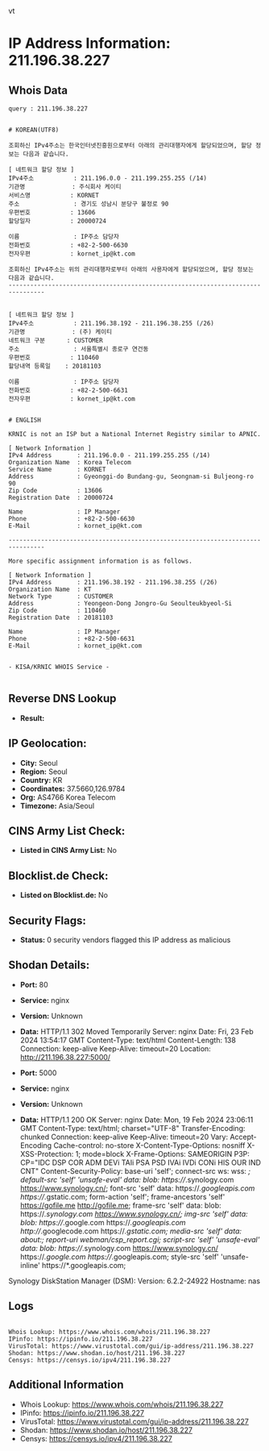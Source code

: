 vt
# IP Address Information: 211.196.38.227

## Whois Data
```
query : 211.196.38.227


# KOREAN(UTF8)

조회하신 IPv4주소는 한국인터넷진흥원으로부터 아래의 관리대행자에게 할당되었으며, 할당 정보는 다음과 같습니다.

[ 네트워크 할당 정보 ]
IPv4주소           : 211.196.0.0 - 211.199.255.255 (/14)
기관명             : 주식회사 케이티
서비스명           : KORNET
주소               : 경기도 성남시 분당구 불정로 90
우편번호           : 13606
할당일자           : 20000724

이름               : IP주소 담당자
전화번호           : +82-2-500-6630
전자우편           : kornet_ip@kt.com

조회하신 IPv4주소는 위의 관리대행자로부터 아래의 사용자에게 할당되었으며, 할당 정보는 다음과 같습니다.
--------------------------------------------------------------------------------


[ 네트워크 할당 정보 ]
IPv4주소           : 211.196.38.192 - 211.196.38.255 (/26)
기관명             : (주) 케이티
네트워크 구분      : CUSTOMER
주소               : 서울특별시 종로구 연건동
우편번호           : 110460
할당내역 등록일    : 20181103

이름               : IP주소 담당자
전화번호           : +82-2-500-6631
전자우편           : kornet_ip@kt.com


# ENGLISH

KRNIC is not an ISP but a National Internet Registry similar to APNIC.

[ Network Information ]
IPv4 Address       : 211.196.0.0 - 211.199.255.255 (/14)
Organization Name  : Korea Telecom
Service Name       : KORNET
Address            : Gyeonggi-do Bundang-gu, Seongnam-si Buljeong-ro 90
Zip Code           : 13606
Registration Date  : 20000724

Name               : IP Manager
Phone              : +82-2-500-6630
E-Mail             : kornet_ip@kt.com

--------------------------------------------------------------------------------

More specific assignment information is as follows.

[ Network Information ]
IPv4 Address       : 211.196.38.192 - 211.196.38.255 (/26)
Organization Name  : KT
Network Type       : CUSTOMER
Address            : Yeongeon-Dong Jongro-Gu Seoulteukbyeol-Si
Zip Code           : 110460
Registration Date  : 20181103

Name               : IP Manager
Phone              : +82-2-500-6631
E-Mail             : kornet_ip@kt.com


- KISA/KRNIC WHOIS Service -


```
## Reverse DNS Lookup
- **Result:** 

## IP Geolocation:
- **City:** Seoul
- **Region:** Seoul
- **Country:** KR
- **Coordinates:** 37.5660,126.9784
- **Org:** AS4766 Korea Telecom
- **Timezone:** Asia/Seoul

## CINS Army List Check:
- **Listed in CINS Army List:** 
No

## Blocklist.de Check:
- **Listed on Blocklist.de:** 
No

## Security Flags:
- **Status:** 0 security vendors flagged this IP address as malicious

## Shodan Details:
- **Port:** 80
- **Service:** nginx
- **Version:** Unknown
- **Data:** HTTP/1.1 302 Moved Temporarily
Server: nginx
Date: Fri, 23 Feb 2024 13:54:17 GMT
Content-Type: text/html
Content-Length: 138
Connection: keep-alive
Keep-Alive: timeout=20
Location: http://211.196.38.227:5000/



- **Port:** 5000
- **Service:** nginx
- **Version:** Unknown
- **Data:** HTTP/1.1 200 OK
Server: nginx
Date: Mon, 19 Feb 2024 23:06:11 GMT
Content-Type: text/html; charset="UTF-8"
Transfer-Encoding: chunked
Connection: keep-alive
Keep-Alive: timeout=20
Vary: Accept-Encoding
Cache-control: no-store
X-Content-Type-Options: nosniff
X-XSS-Protection: 1; mode=block
X-Frame-Options: SAMEORIGIN
P3P: CP="IDC DSP COR ADM DEVi TAIi PSA PSD IVAi IVDi CONi HIS OUR IND CNT"
Content-Security-Policy: base-uri 'self';  connect-src ws: wss: *; default-src 'self' 'unsafe-eval' data: blob: https://*.synology.com https://www.synology.cn/; font-src 'self' data: https://*.googleapis.com https://*.gstatic.com; form-action 'self'; frame-ancestors 'self' https://gofile.me http://gofile.me; frame-src 'self' data: blob: https://*.synology.com https://www.synology.cn/; img-src 'self' data: blob: https://*.google.com https://*.googleapis.com http://*.googlecode.com https://*.gstatic.com; media-src 'self' data: about:;  report-uri webman/csp_report.cgi; script-src 'self' 'unsafe-eval' data: blob: https://*.synology.com https://www.synology.cn/ https://*.google.com https://*.googleapis.com; style-src 'self' 'unsafe-inline' https://*.googleapis.com;


Synology DiskStation Manager (DSM):
  Version: 6.2.2-24922
  Hostname: nas


## Logs
```

Whois Lookup: https://www.whois.com/whois/211.196.38.227
IPinfo: https://ipinfo.io/211.196.38.227
VirusTotal: https://www.virustotal.com/gui/ip-address/211.196.38.227
Shodan: https://www.shodan.io/host/211.196.38.227
Censys: https://censys.io/ipv4/211.196.38.227

```
## Additional Information
- Whois Lookup: https://www.whois.com/whois/211.196.38.227
- IPinfo: https://ipinfo.io/211.196.38.227
- VirusTotal: https://www.virustotal.com/gui/ip-address/211.196.38.227
- Shodan: https://www.shodan.io/host/211.196.38.227
- Censys: https://censys.io/ipv4/211.196.38.227

